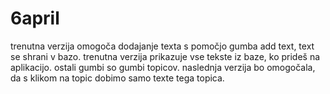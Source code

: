 # 6april
trenutna verzija omogoča dodajanje texta s pomočjo gumba add text, text se shrani v bazo.
trenutna verzija prikazuje vse tekste iz baze, ko prideš na aplikacijo.
ostali gumbi so gumbi topicov.
naslednja verzija bo omogočala, da s klikom na topic dobimo samo texte tega topica.
